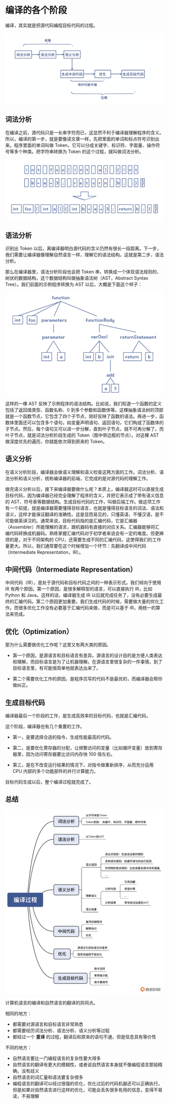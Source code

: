 #  编译的各个阶段

编译，其实就是把源代码编程目标代码的过程。

![image-20201207203342406](figures/image-20201207203945782.png)

## 词法分析

在编译之前，源代码只是一长串字符而已，这显然不利于编译器理解程序的含义。所以，编译的第一步，就是要像读文章一样，先把里面的单词和标点符号识别出来。程序里面的单词叫做 Token，它可以分成关键字、标识符、字面量、操作符号等多个种类。把字符串转换为 Token 的这个过程，就叫做词法分析。

![img](figures/d80623403c912ab43c328623df8a0e9a.jpg)

## 语法分析

识别出 Token 以后，离编译器明白源代码的含义仍然有很长一段距离。下一步，我们需要让编译器像理解自然语言一样，理解它的语法结构。这就是第二步，语法分析。

那么在编译器里，语法分析阶段也会把 Token 串，转换成一个体现语法规则的、树状的数据结构，这个数据结构叫做抽象语法树（AST，Abstract Syntax Tree）。我们前面的示例程序转换为 AST 以后，大概是下面这个样子：

![img](figures/6801cb9b637afae44e728fa08267756b.jpg)

这样的一棵 AST 反映了示例程序的语法结构。比如说，我们知道一个函数的定义包括了返回值类型、函数名称、0 到多个参数和函数体等。这棵抽象语法树的顶部就是一个函数节点，它包含了四个子节点，刚好反映了函数的语法。再进一步，函数体里面还可以包含多个语句，如变量声明语句、返回语句，它们构成了函数体的子节点。然后，每个语句又可以进一步分解，直到叶子节点，就不可再分解了。而叶子节点，就是词法分析阶段生成的 Token（图中带边框的节点）。对这棵 AST 做深度优先的遍历，你就能依次得到原来的 Token。

## 语义分析

在语义分析阶段，编译器会做语义理解和语义检查这两方面的工作。词法分析、语法分析和语义分析，统称编译器的前端，它完成的是对源代码的理解工作。

做完语义分析以后，接下来编译器要做什么呢？本质上，编译器这时可以直接生成目标代码，因为编译器已经完全理解了程序的含义，并把它表示成了带有语义信息的 AST、符号表等数据结构。生成目标代码的工作，叫做后端工作。做这项工作有一个前提，就是编译器需要懂得目标语言，也就是懂得目标语言的词法、语法和语义，这样才能保证翻译的准确性。这是显而易见的，只懂英语，不懂汉语，是不可能做英译汉的。通常来说，目标代码指的是汇编代码，它是汇编器（Assembler）所能理解的语言，跟机器码有直接的对应关系。汇编器能够将汇编代码转换成机器码。熟练掌握汇编代码对于初学者来说会有一定的难度。但更麻烦的是，对于不同架构的 CPU，还需要生成不同的汇编代码，这使得我们的工作量更大。所以，我们通常要在这个时候增加一个环节：先翻译成中间代码（Intermediate Representation，IR）。

## 中间代码（Intermediate Representation）

中间代码（IR），是处于源代码和目标代码之间的一种表示形式。我们倾向于使用 IR 有两个原因。第一个原因，是很多解释型的语言，可以直接执行 IR，比如 Python 和 Java。这样的话，编译器生成 IR 以后就完成任务了，没有必要生成最终的汇编代码。第二个原因更加重要。我们生成代码的时候，需要做大量的优化工作。而很多优化工作没有必要基于汇编代码来做，而是可以基于 IR，用统一的算法来完成。

## 优化（Optimization）

那为什么需要做优化工作呢？这里又有两大类的原因。

- 第一个原因，是源语言和目标语言有差异。源语言的设计目的是方便人类表达和理解，而目标语言是为了让机器理解。在源语言里很复杂的一件事情，到了目标语言里，有可能很简单地就表达出来了。

- 第二个需要优化工作的原因，是程序员写的代码不是最优的，而编译器会帮你做纠正。

## 生成目标代码

编译器最后一个阶段的工作，是生成高效率的目标代码，也就是汇编代码。

这个阶段，编译器也有几个重要的工作。

- 第一，是要选择合适的指令，生成性能最高的代码。

- 第二，是要优化寄存器的分配，让频繁访问的变量（比如循环变量）放到寄存器里，因为访问寄存器要比访问内存快 100 倍左右。

- 第三，是在不改变运行结果的情况下，对指令做重新排序，从而充分运用 CPU 内部的多个功能部件的并行计算能力。

目标代码生成以后，整个编译过程就完成了。

## 总结

![img](figures/706f4e0f50ab6ce77fd6246cb8cea0a5-20201207204850032.jpg)

计算机语言的编译和自然语言的翻译的异同点。

相同的地方：

- 都需要对源语言和目标语言非常熟悉
- 都需要经历词法分析、语法分析、语义分析等过程
- 都经过一个 **意译** 的过程，翻译后和原来的语句不通，但是信息具有等价性

不同的地方：

- 自然语言要比一门编程语言的复杂性要大得多
- 自然语言的翻译有更大的模糊性，或者说自然语言本身就不像编程语言那般精确，没有歧义
- 自然语言的词汇量和语法要复杂很多
- 编程语言的翻译可以经过很强的优化，优化过后的代码机器还可以正确执行，但是如果对自然语言进行这样的优化，可能会丢失很多有用的信息，变得不易读，不易理解
